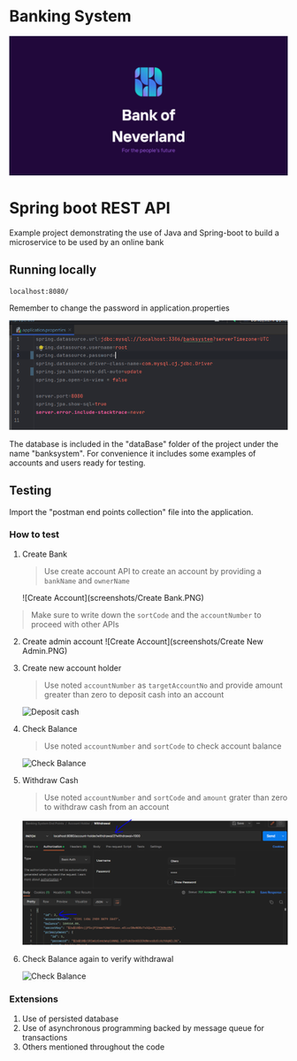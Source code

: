 # Banking System 

![Create Account](screenshots/portada.PNG)

# Spring boot REST API
Example project demonstrating the use of Java and Spring-boot to build a microservice to be used by an online bank

## Running locally 
```
localhost:8080/
```
Remember to change the password in application.properties

![Create Account](screenshots/properties.PNG)

The database is included in the "dataBase" folder of the project under the name "banksystem".
For convenience it includes some examples of accounts and users ready for testing.

## Testing
Import the "postman end points collection" file into the application.

### How to test
1. Create Bank
   > Use create account API to create an account by providing a `bankName` and `ownerName`
   >
   ![Create Account](screenshots/Create Bank.PNG)

> Make sure to write down the `sortCode` and the `accountNumber` to proceed with other APIs

2. Create admin account
   ![Create Account](screenshots/Create New Admin.PNG)

2. Create new account holder
   >Use noted `accountNumber` as `targetAccountNo` and provide amount greater than zero to deposit cash into an account

   ![Deposit cash](screenshots/deposit.png)

3. Check Balance
   >Use noted `accountNumber` and `sortCode` to check account balance

   ![Check Balance](screenshots/check_balance.png)

4. Withdraw Cash
   >Use noted `accountNumber` and `sortCode` and `amount` grater than zero to withdraw cash from an account

   ![Withdraw cash](screenshots/withdraw.png)

5. Check Balance again to verify withdrawal

   ![Check Balance](screenshots/check_balance_2.png)



### Extensions
1. Use of persisted database
2. Use of asynchronous programming backed by message queue for transactions
3. Others mentioned throughout the code
